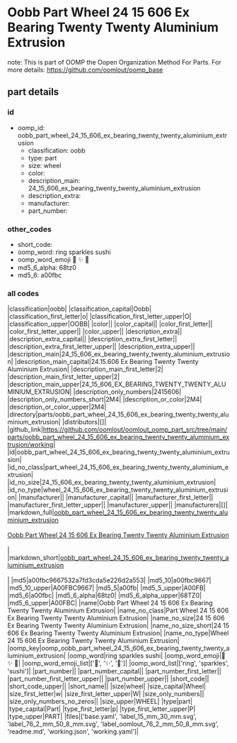 # Oobb Part Wheel 24 15 606 Ex Bearing Twenty Twenty Aluminium Extrusion  

note: This is part of OOMP the Oopen Organization Method For Parts. For more details: https://github.com/oomlout/oomp_base

##  part details





### id
* oomp_id: oobb_part_wheel_24_15_606_ex_bearing_twenty_twenty_aluminium_extrusion
  * classification: oobb
  * type: part
  * size: wheel
  * color: 
  * description_main: 24_15_606_ex_bearing_twenty_twenty_aluminium_extrusion
  * description_extra: 
  * manufacturer: 
  * part_number: 

### other_codes
* short_code: 
* oomp_word: ring sparkles sushi
* oomp_word_emoji :ring: :sparkles: :sushi:
* md5_6_alpha: 68tz0
* md5_6: a00fbc

### all codes 
|classification|oobb|
|classification_capital|Oobb|
|classification_first_letter|o|
|classification_first_letter_upper|O|
|classification_upper|OOBB|
|color||
|color_capital||
|color_first_letter||
|color_first_letter_upper||
|color_upper||
|description_extra||
|description_extra_capital||
|description_extra_first_letter||
|description_extra_first_letter_upper||
|description_extra_upper||
|description_main|24_15_606_ex_bearing_twenty_twenty_aluminium_extrusion|
|description_main_capital|24.15.606 Ex Bearing Twenty Twenty Aluminium Extrusion|
|description_main_first_letter|2|
|description_main_first_letter_upper|2|
|description_main_upper|24_15_606_EX_BEARING_TWENTY_TWENTY_ALUMINIUM_EXTRUSION|
|description_only_numbers|2415606|
|description_only_numbers_short|2M4|
|description_or_color|2M4|
|description_or_color_upper|2M4|
|directory|parts/oobb_part_wheel_24_15_606_ex_bearing_twenty_twenty_aluminium_extrusion|
|distributors|[]|
|github_link|https://github.com/oomlout/oomlout_oomp_part_src/tree/main/parts/oobb_part_wheel_24_15_606_ex_bearing_twenty_twenty_aluminium_extrusion/working|
|id|oobb_part_wheel_24_15_606_ex_bearing_twenty_twenty_aluminium_extrusion|
|id_no_class|part_wheel_24_15_606_ex_bearing_twenty_twenty_aluminium_extrusion|
|id_no_size|24_15_606_ex_bearing_twenty_twenty_aluminium_extrusion|
|id_no_type|wheel_24_15_606_ex_bearing_twenty_twenty_aluminium_extrusion|
|manufacturer||
|manufacturer_capital||
|manufacturer_first_letter||
|manufacturer_first_letter_upper||
|manufacturer_upper||
|manufacturers|[]|
|markdown_full|[oobb_part_wheel_24_15_606_ex_bearing_twenty_twenty_aluminium_extrusion](https://github.com/oomlout/oomlout_oomp_part_src/tree/main/parts/oobb_part_wheel_24_15_606_ex_bearing_twenty_twenty_aluminium_extrusion/working)<br>[](https://github.com/oomlout/oomlout_oomp_part_src/tree/main/parts/oobb_part_wheel_24_15_606_ex_bearing_twenty_twenty_aluminium_extrusion/working)<br>[Oobb Part Wheel 24 15 606 Ex Bearing Twenty Twenty Aluminium Extrusion](https://github.com/oomlout/oomlout_oomp_part_src/tree/main/parts/oobb_part_wheel_24_15_606_ex_bearing_twenty_twenty_aluminium_extrusion/working)<br><br>|
|markdown_short|[oobb_part_wheel_24_15_606_ex_bearing_twenty_twenty_aluminium_extrusion](https://github.com/oomlout/oomlout_oomp_part_src/tree/main/parts/oobb_part_wheel_24_15_606_ex_bearing_twenty_twenty_aluminium_extrusion/working)<br><br>|
|md5|a00fbc9667532a7fd3cda5e226d2a553|
|md5_10|a00fbc9667|
|md5_10_upper|A00FBC9667|
|md5_5|a00fb|
|md5_5_upper|A00FB|
|md5_6|a00fbc|
|md5_6_alpha|68tz0|
|md5_6_alpha_upper|68TZ0|
|md5_6_upper|A00FBC|
|name|Oobb Part Wheel 24 15 606 Ex Bearing Twenty Twenty Aluminium Extrusion|
|name_no_class|Part Wheel 24 15 606 Ex Bearing Twenty Twenty Aluminium Extrusion|
|name_no_size|24 15 606 Ex Bearing Twenty Twenty Aluminium Extrusion|
|name_no_size_short|24 15 606 Ex Bearing Twenty Twenty Aluminium Extrusion|
|name_no_type|Wheel 24 15 606 Ex Bearing Twenty Twenty Aluminium Extrusion|
|oomp_key|oomp_oobb_part_wheel_24_15_606_ex_bearing_twenty_twenty_aluminium_extrusion|
|oomp_word|ring sparkles sushi|
|oomp_word_emoji|:ring: :sparkles: :sushi:|
|oomp_word_emoji_list|[':ring:', ':sparkles:', ':sushi:']|
|oomp_word_list|['ring', 'sparkles', 'sushi']|
|part_number||
|part_number_capital||
|part_number_first_letter||
|part_number_first_letter_upper||
|part_number_upper||
|short_code||
|short_code_upper||
|short_name||
|size|wheel|
|size_capital|Wheel|
|size_first_letter|w|
|size_first_letter_upper|W|
|size_only_numbers||
|size_only_numbers_no_zeros||
|size_upper|WHEEL|
|type|part|
|type_capital|Part|
|type_first_letter|p|
|type_first_letter_upper|P|
|type_upper|PART|
|files|['base.yaml', 'label_15_mm_30_mm.svg', 'label_76_2_mm_50_8_mm.svg', 'label_oomlout_76_2_mm_50_8_mm.svg', 'readme.md', 'working.json', 'working.yaml']|
